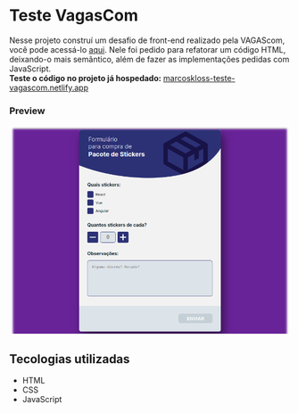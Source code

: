# Teste VagasCom
Nesse projeto construí um desafio de front-end realizado pela VAGAScom, você pode acessá-lo [aqui](https://github.com/VAGAScom/desafio-front-end). Nele foi pedido para refatorar um código HTML, deixando-o mais semântico, além de fazer as implementações pedidas com JavaScript.
<br>**Teste o código no projeto já hospedado:** [marcoskloss-teste-vagascom.netlify.app](https://marcoskloss-teste-vagascom.netlify.app/)

### Preview
![](./preview.png)

## Tecologias utilizadas
 - HTML
 - CSS
 - JavaScript
